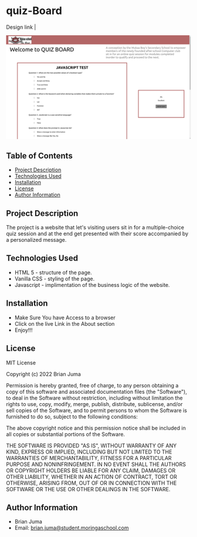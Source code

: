 # quiz-Board

 Design link |

![](images/design.png)
## Table of Contents
  - [Project Description](#description)
  - [Technologies Used](#technologies-used)
  - [Installation](#installation)
  - [License](#license)
  - [Author Information](#author-information)

## Project Description
The project is a website that let's visiting users sit in for a multiple-choice quiz session and at the end get presented with their score accompanied by a personalized message.

## Technologies Used
* HTML 5  - structure of the page.
* Vanilla CSS - styling of the page.
* Javascript - implimentation of the business logic of the website.

## Installation
* Make Sure You have Access to a browser
* Click on the live Link in the About section
* Enjoy!!!
  
## License
MIT License

Copyright (c) 2022 Brian Juma

Permission is hereby granted, free of charge, to any person obtaining a copy
of this software and associated documentation files (the "Software"), to deal
in the Software without restriction, including without limitation the rights
to use, copy, modify, merge, publish, distribute, sublicense, and/or sell
copies of the Software, and to permit persons to whom the Software is
furnished to do so, subject to the following conditions:

The above copyright notice and this permission notice shall be included in all
copies or substantial portions of the Software.

THE SOFTWARE IS PROVIDED "AS IS", WITHOUT WARRANTY OF ANY KIND, EXPRESS OR
IMPLIED, INCLUDING BUT NOT LIMITED TO THE WARRANTIES OF MERCHANTABILITY,
FITNESS FOR A PARTICULAR PURPOSE AND NONINFRINGEMENT. IN NO EVENT SHALL THE
AUTHORS OR COPYRIGHT HOLDERS BE LIABLE FOR ANY CLAIM, DAMAGES OR OTHER
LIABILITY, WHETHER IN AN ACTION OF CONTRACT, TORT OR OTHERWISE, ARISING FROM,
OUT OF OR IN CONNECTION WITH THE SOFTWARE OR THE USE OR OTHER DEALINGS IN THE
SOFTWARE.

## Author Information
  - Brian Juma
  - Email: brian.juma@student.moringaschool.com

